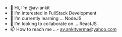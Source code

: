 - 👋 Hi, I’m @av-ankit
- 👀 I’m interested in FullStack Development
- 🌱 I’m currently learning ... NodeJS
- 💞️ I’m looking to collaborate on ... ReactJS
- 📫 How to reach me ...- av.ankitverma@yahoo.com

<!---
av-ankit/av-ankit is a ✨ special ✨ repository because its `README.md` (this file) appears on your GitHub profile.
You can click the Preview link to take a look at your changes.
--->
